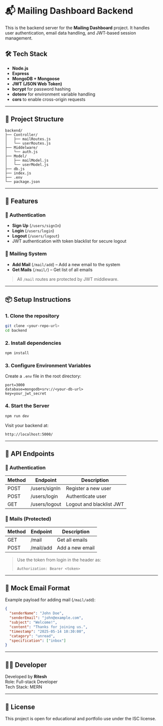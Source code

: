 
# 📬 Mailing Dashboard Backend

This is the backend server for the **Mailing Dashboard** project. It handles user authentication, email data handling, and JWT-based session management.

## 🛠️ Tech Stack

- **Node.js**
- **Express**
- **MongoDB + Mongoose**
- **JWT (JSON Web Token)**
- **bcrypt** for password hashing
- **dotenv** for environment variable handling
- **cors** to enable cross-origin requests

---

## 📁 Project Structure

```
backend/
├── Controller/
│   ├── mailRoutes.js
│   └── userRoutes.js
├── Middelware/
│   └── auth.js
├── Model/
│   ├── mailModel.js
│   └── userModel.js
├── db.js
├── index.js
├── .env
└── package.json
```

---

## 🔐 Features

### 🔑 Authentication
- **Sign Up** (`/users/signIn`)
- **Login** (`/users/login`)
- **Logout** (`/users/logout`)
- JWT authentication with token blacklist for secure logout

### 📩 Mailing System
- **Add Mail** (`/mail/add`) – Add a new email to the system
- **Get Mails** (`/mail/`) – Get list of all emails

> All `/mail` routes are protected by JWT middleware.

---

## 📦 Setup Instructions

### 1. Clone the repository

```bash
git clone <your-repo-url>
cd backend
```

### 2. Install dependencies

```bash
npm install
```

### 3. Configure Environment Variables

Create a `.env` file in the root directory:

```env
port=3000
database=mongodb+srv://<your-db-url>
key=your_jwt_secret
```

### 4. Start the Server

```bash
npm run dev
```

Visit your backend at:

```
http://localhost:5000/
```

---


## 🔐 API Endpoints

### 👤 Authentication

| Method | Endpoint         | Description              |
|--------|------------------|--------------------------|
| POST   | /users/signIn    | Register a new user      |
| POST   | /users/login     | Authenticate user        |
| GET    | /users/logout    | Logout and blacklist JWT |

### 📩 Mails (Protected)

| Method | Endpoint    | Description         |
|--------|-------------|---------------------|
| GET    | /mail       | Get all emails      |
| POST   | /mail/add   | Add a new email     |

> Use the token from login in the header as:
> 
> `Authorization: Bearer <token>`

---

## 🧪 Mock Email Format

Example payload for adding mail (`/mail/add`):

```json
{
  "senderName": "John Doe",
  "senderEmail": "john@example.com",
  "subject": "Welcome!",
  "content": "Thanks for joining us.",
  "timestamp": "2025-05-14 10:30:00",
  "catagory": "unread",
  "specification": ["inbox"]
}
```

---

## 🧑‍💻 Developer

Developed by **Ritesh**  
Role: Full-stack Developer  
Tech Stack: MERN

---

## 📃 License

This project is open for educational and portfolio use under the ISC license.
